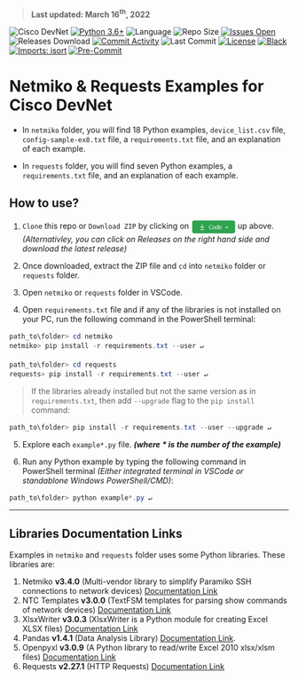 > **Last updated: March 16<sup>th</sup>, 2022**

![Cisco DevNet](https://img.shields.io/badge/Cisco-DevNet-blue?style=flat-square)
[![Python 3.6+](https://img.shields.io/badge/Python%203.6+-blue.svg?logo=python&logoColor=yellow&color=black&style=flat-square)](https://www.python.org/downloads)
![Language](https://img.shields.io/github/languages/top/Tes3awy/Netmiko-Examples?label=Python&style=flat-square)
![Repo Size](https://img.shields.io/github/repo-size/Tes3awy/Netmiko-Examples?label=Repo%20size&style=flat-square)
[![Issues Open](https://img.shields.io/github/issues/Tes3awy/Netmiko-Examples?label=Issues&style=flat-square)](https://github.com/Tes3awy/Netmiko-Examples/issues)
![Releases Download](https://img.shields.io/github/downloads/Tes3awy/Netmiko-Examples/total?color=purple&label=Downloads&style=flat-square)
[![Commit Activity](https://img.shields.io/github/commit-activity/m/Tes3awy/Netmiko-Examples?color=orange&label=Commit%20activity&style=flat-square)](https://github.com/Tes3awy/Netmiko-Examples)
![Last Commit](https://img.shields.io/github/last-commit/Tes3awy/Netmiko-Examples?label=Last%20commit&style=flat-square)
[![License](https://img.shields.io/github/license/Tes3awy/Netmiko-Examples?label=License&style=flat-square&color=purple)](https://github.com/Tes3awy/Netmiko-Examples/blob/main/LICENSE)
[![Black](https://img.shields.io/badge/code%20style-black-000000.svg?style=flat-square)](https://github.com/psf/black)
[![Imports: isort](https://img.shields.io/badge/%20imports-isort-%231674b1?style=flat-square&labelColor=ef8336)](https://pycqa.github.io/isort/)
[![Pre-Commit](https://img.shields.io/badge/pre--commit-enabled-brightgreen?logo=pre-commit&logoColor=white&style=flat-square)](https://github.com/pre-commit/pre-commit)

# Netmiko & Requests Examples for Cisco DevNet

- In `netmiko` folder, you will find 18 Python examples, `device_list.csv` file, `config-sample-ex8.txt` file, a `requirements.txt` file, and an explanation of each example.

- In `requests` folder, you will find seven Python examples, a `requirements.txt` file, and an explanation of each example.

## How to use?

1. `Clone` this repo or `Download ZIP` by clicking on <img src="assets/code-button.png" alt="Code Button" title="Button" width="80" align="center"/> up above.
   _(Alternativley, you can click on Releases on the right hand side and download the latest release)_

2. Once downloaded, extract the ZIP file and `cd` into `netmiko` folder or `requests` folder.

3. Open `netmiko` or `requests` folder in VSCode.

4. Open `requirements.txt` file and if any of the libraries is not installed on your PC, run the following command in the PowerShell terminal:

```powershell
path_to\folder> cd netmiko
netmiko> pip install -r requirements.txt --user ↵

path_to\folder> cd requests
requests> pip install -r requirements.txt --user ↵
```

> If the libraries already installed but not the same version as in `requirements.txt`, then add `--upgrade` flag to the `pip install` command:

```powershell
path_to\folder> pip install -r requirements.txt --user --upgrade ↵
```

5. Explore each `example*.py` file. _**(where **\*** is the number of the example)**_

6. Run any Python example by typing the following command in PowerShell terminal _(Either integrated terminal in VSCode or standablone Windows PowerShell/CMD)_:

```powershell
path_to\folder> python example*.py ↵
```

---

## Libraries Documentation Links

Examples in `netmiko` and `requests` folder uses some Python libraries. These libraries are:

1. Netmiko **v3.4.0** (Multi-vendor library to simplify Paramiko SSH connections to network devices) [Documentation Link](https://github.com/ktbyers/netmiko/blob/develop/README.md)
2. NTC Templates **v3.0.0** (TextFSM templates for parsing show commands of network devices) [Documentation Link](https://github.com/networktocode/ntc-templates)
3. XlsxWriter **v3.0.3** (XlsxWriter is a Python module for creating Excel XLSX files) [Documentation Link](https://xlsxwriter.readthedocs.io/)
4. Pandas **v1.4.1** (Data Analysis Library) [Documentation Link](https://pandas.pydata.org/docs/).
5. Openpyxl **v3.0.9** (A Python library to read/write Excel 2010 xlsx/xlsm files) [Documentation Link](https://openpyxl.readthedocs.io/en/stable/)
6. Requests **v2.27.1** (HTTP Requests) [Documentation Link](https://docs.python-requests.org/en/master/)
